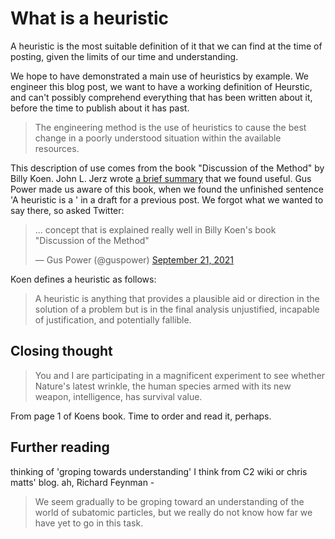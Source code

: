 # What is a heuristic

A heuristic is the most suitable definition of it that we can find at the time of posting, given the limits of our time and understanding.

We hope to have demonstrated a main use of heuristics by example. We engineer this blog post, we want to have a working definition of Heurstic, and can't possibly comprehend everything that has been written about it, before the time to publish about it has past.

> The engineering method is the use of heuristics to cause the best change in a poorly understood situation within the available resources.

This description of use comes from the book "Discussion of the Method" by Billy Koen. John L. Jerz wrote [a brief summary](http://johnljerz.com/superduper/tlxdownloadsiteMAIN/id174.html) that we found useful. Gus Power made us aware of this book, when we found the unfinished sentence 'A heuristic is a ' in a draft for a previous post. We forgot what we wanted to say there, so asked Twitter:

<blockquote class="twitter-tweet" data-partner="tweetdeck"><p lang="en" dir="ltr">... concept that is explained really well in Billy Koen&#39;s book &quot;Discussion of the Method&quot;</p>&mdash; Gus Power (@guspower) <a href="https://twitter.com/guspower/status/1440395708381614081?ref_src=twsrc%5Etfw">September 21, 2021</a></blockquote>
<script async src="https://platform.twitter.com/widgets.js" charset="utf-8"></script>

Koen defines a heuristic as follows:

> A heuristic is anything that provides a plausible aid or direction in the solution of a problem but is in the final analysis unjustified, incapable of justification, and potentially fallible.


Closing thought
-----

> You and I are participating in a magnificent experiment to see whether Nature's latest wrinkle, the human species armed with its new weapon, intelligence, has survival value.

From page 1 of Koens book. Time to order and read it, perhaps. 

Further reading
----

thinking of 'groping towards understanding' I think from C2 wiki or chris matts' blog. ah, Richard Feynman -

> We seem gradually to be groping toward an understanding of the world of subatomic particles, but we really do not know how far we have yet to go in this task.
